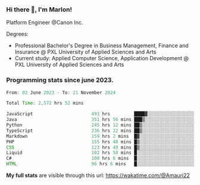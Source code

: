 
### Hi there 👋, I'm Marlon!

Platform Engineer @Canon Inc.

Degrees: 
- Professional Bachelor's Degree in Business Management, Finance and Insurance @ PXL University of Applied Sciences and Arts
- Current study: Applied Computer Science, Application Development @ PXL University of Applied Sciences and Arts

### Programming stats since june 2023.
<!--START_SECTION:waka-->

```java
From: 02 June 2023 - To: 21 November 2024

Total Time: 2,572 hrs 52 mins

JavaScript                      493 hrs         ████▓░░░░░░░░░░░░░░░░░░░░   18.83 %
Java                            351 hrs 56 mins ███▒░░░░░░░░░░░░░░░░░░░░░   13.44 %
Python                          245 hrs 12 mins ██▒░░░░░░░░░░░░░░░░░░░░░░   09.36 %
TypeScript                      236 hrs 22 mins ██▒░░░░░░░░░░░░░░░░░░░░░░   09.03 %
Markdown                        159 hrs 2 mins  █▓░░░░░░░░░░░░░░░░░░░░░░░   06.07 %
PHP                             155 hrs 48 mins █▒░░░░░░░░░░░░░░░░░░░░░░░   05.95 %
CSS                             123 hrs 49 mins █▒░░░░░░░░░░░░░░░░░░░░░░░   04.73 %
Liquid                          102 hrs 58 mins █░░░░░░░░░░░░░░░░░░░░░░░░   03.93 %
C#                              100 hrs 6 mins  █░░░░░░░░░░░░░░░░░░░░░░░░   03.82 %
HTML                            96 hrs 6 mins   █░░░░░░░░░░░░░░░░░░░░░░░░   03.67 %
```

<!--END_SECTION:waka-->
**My full stats** are visible through this url: https://wakatime.com/@Amauri22
